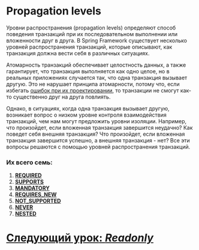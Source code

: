 # Propagation levels

Уровни распространения (propagation levels) определяют способ поведения транзакций при их последовательном выполнении
или вложенности друг в друга. В Spring Framework существует несколько уровней распространения транзакций, которые
описывают, как транзакция должна вести себя в различных ситуациях. 

Атомарность транзакций обеспечивает целостность данных, а также гарантирует, что транзакция выполняется как одно целое,
но в реальных приложениях случается так, что одна транзакция вызывает другую. Это не нарушает принципа атомарности,
потому что, если избегать [ошибок при их проектировании](transaction-problems.md), то транзакции не смогут как-то
существенно друг на друга повлиять. 

Однако, в ситуациях, когда одна транзакция вызывает другую, возникает вопрос о низком уровне контроля взаимодействия
транзакций, чем нам могут предложить уровни изоляции. Например, что произойдет, если вложенная транзакция завершится
неудачно? Как поведет себя внешняя транзакция? Что произойдет, если вложенная транзакция завершится успешно, а внешняя
транзакция - нет? Все эти вопросы решаются с помощью уровней распространения транзакций.

### Их всего семь:

1. [**REQUIRED**](propagation/required.md)
2. [**SUPPORTS**](propagation/supports.md)
3. [**MANDATORY**](propagation/mandatory.md)
4. [**REQUIRES_NEW**](propagation/requires-new)
5. [**NOT_SUPPORTED**](propagation/not-supported.md)
6. [**NEVER**](propagation/never.md)
7. [**NESTED**](propagation/nested.md)

# [**Следующий урок**: *Readonly*](readonly.md)

